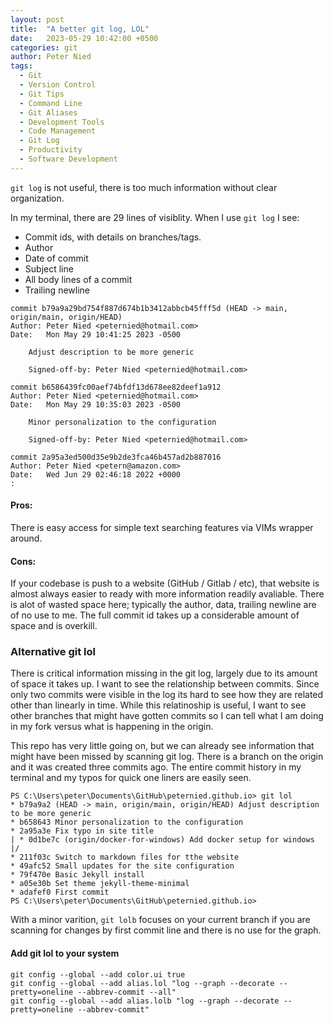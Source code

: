 ```yaml
---
layout: post
title:  "A better git log, LOL"
date:   2023-05-29 10:42:00 +0500
categories: git
author: Peter Nied
tags:
  - Git
  - Version Control
  - Git Tips
  - Command Line
  - Git Aliases
  - Development Tools
  - Code Management
  - Git Log
  - Productivity
  - Software Development
---
```

`git log` is not useful, there is too much information without clear organization.

In my terminal, there are 29 lines of visiblity.  When I use `git log` I see:
- Commit ids, with details on branches/tags. 
- Author
- Date of commit
- Subject line
- All body lines of a commit
- Trailing newline

```console
commit b79a9a29bd754f887d674b1b3412abbcb45fff5d (HEAD -> main, origin/main, origin/HEAD)
Author: Peter Nied <peternied@hotmail.com>
Date:   Mon May 29 10:41:25 2023 -0500

    Adjust description to be more generic

    Signed-off-by: Peter Nied <peternied@hotmail.com>

commit b6586439fc00aef74bfdf13d678ee82deef1a912
Author: Peter Nied <peternied@hotmail.com>
Date:   Mon May 29 10:35:03 2023 -0500

    Minor personalization to the configuration

    Signed-off-by: Peter Nied <peternied@hotmail.com>

commit 2a95a3ed500d35e9b2de3fca46b457ad2b887016
Author: Peter Nied <petern@amazon.com>
Date:   Wed Jun 29 02:46:18 2022 +0000
:
```

#### Pros:
There is easy access for simple text searching features via VIMs wrapper around.

#### Cons:
If your codebase is push to a website (GitHub / Gitlab / etc), that website is almost always easier to ready with more information readily avaliable.
There is alot of wasted space here; typically the author, data, trailing newline are of no use to me.  The full commit id takes up a considerable amount of space and is overkill.

### Alternative git lol

There is critical information missing in the git log, largely due to its amount of space it takes up.  I want to see the relationship between commits.  Since only two commits were visible in the log its hard to see how they are related other than linearly in time.  While this relatinoship is useful, I want to see other branches that might have gotten commits so I can tell what I am doing in my fork versus what is happening in the origin.

This repo has very little going on, but we can already see information that might have been missed by scanning git log.  There is a branch on the origin and it was created three commits ago.  The entire commit history in my terminal and my typos for quick one liners are easily seen.

```console
PS C:\Users\peter\Documents\GitHub\peternied.github.io> git lol
* b79a9a2 (HEAD -> main, origin/main, origin/HEAD) Adjust description to be more generic
* b658643 Minor personalization to the configuration
* 2a95a3e Fix typo in site title
| * 0d1be7c (origin/docker-for-windows) Add docker setup for windows
|/  
* 211f03c Switch to markdown files for tthe website
* 49afc52 Small updates for the site configuration
* 79f470e Basic Jekyll install
* a05e30b Set theme jekyll-theme-minimal
* adafef0 First commit
PS C:\Users\peter\Documents\GitHub\peternied.github.io>
```

With a minor varition, `git lolb` focuses on your current branch if you are scanning for changes by first commit line and there is no use for the graph.

#### Add git lol to your system
```
git config --global --add color.ui true
git config --global --add alias.lol "log --graph --decorate --pretty=oneline --abbrev-commit --all"
git config --global --add alias.lolb "log --graph --decorate --pretty=oneline --abbrev-commit"
```